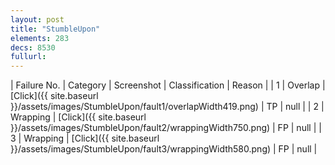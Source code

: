 ```yaml
---
layout: post
title: "StumbleUpon"
elements: 283
decs: 8530
fullurl: 
---
```

| Failure No. | Category | Screenshot | Classification | Reason | 
| 1 | Overlap | [Click]({{ site.baseurl }}/assets/images/StumbleUpon/fault1/overlapWidth419.png) | TP | null |
| 2 | Wrapping | [Click]({{ site.baseurl }}/assets/images/StumbleUpon/fault2/wrappingWidth750.png) | FP | null |
| 3 | Wrapping | [Click]({{ site.baseurl }}/assets/images/StumbleUpon/fault3/wrappingWidth580.png) | FP | null |
